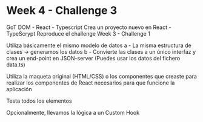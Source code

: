 # Week 4 - Challenge 3

GoT DOM - React - Typescript
Crea un proyecto nuevo en React - TypeScrypt Reproduce el challenge Week 3 - Challenge 1

Utiliza básicamente el mismo modelo de datos a - La misma estructura de clases -> generamos los datos b - Convierte las clases a un único interfaz y crea un end-point en JSON-server (Puedes usar los datos del fichero data.ts)

Utiliza la maqueta original (HTML/CSS) o los componentes que creaste para realizar los componentes de React necesarios para que funcione la aplicación

Testa todos los elementos

Opcionalmente, llevamos la lógica a un Custom Hook
